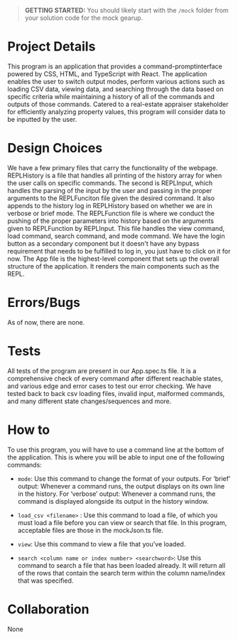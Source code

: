> **GETTING STARTED:** You should likely start with the `/mock` folder from your solution code for the mock gearup.

# Project Details

This program is an application that provides a command-promptinterface powered by CSS, HTML, and TypeScript with React. The application enables the user to switch output modes, perform various actions such as loading CSV data, viewing data, and searching through the data based on specific criteria while maintaining a history of all of the commands and outputs of those commands. Catered to a real-estate appraiser stakeholder for efficiently analyzing property values, this program will consider data to be inputted by the user.  

# Design Choices

We have a few primary files that carry the functionality of the webpage. REPLHistory is a file that handles all printing of the history array for when the user calls on specific commands. The second is REPLInput, which handles the parsing of the input by the user and passing in the proper arguments to the REPLFunciton file given the desired command. It also appends to the history log in REPLHistory based on whether we are in verbose or brief mode. The REPLFunction file is where we conduct the pushing of the proper parameters into history based on the arguments given to REPLFunction by REPLInput. This file handles the view command, load command, search command, and mode command. We have the login button as a secondary component but it doesn't have any bypass requirement that needs to be fulfilled to log in, you just have to click on it for now. The App file is the highest-level component that sets up the overall structure of the application. It renders the main components such as the REPL.

# Errors/Bugs

As of now, there are none.

# Tests

All tests of the program are present in our App.spec.ts file. It is a comprehensive check of every command after different reachable states, and various edge and error cases to test our error checking. We have tested back to back csv loading files, invalid input, malformed commands, and many different state changes/sequences and more.

# How to

To use this program, you will have to use a command line at the bottom of the application. This is where you will be able to input one of the following commands:

- `mode`: Use this command to change the format of your outputs. For ‘brief’ output: Whenever a command runs, the output displays on its own line in the history. For ‘verbose’ output: Whenever a command runs, the command is displayed alongside its output in the history window.

- `load_csv <filename>` : Use this command to load a file, of which you must load a file before you can view or search that file. In this program, acceptable files are those in the mockJson.ts file.
- `view`: Use this command to view a file that you've loaded.
- `search <column name or index number> <searchword>`: Use this command to search a file that has been loaded already. It will return all of the rows that contain the search term within the column name/index that was specified.

# Collaboration
None
